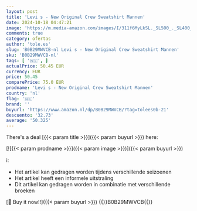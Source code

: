 ```yaml
---
layout: post
title: 'Levi s - New Original Crew Sweatshirt Mannen'
date: 2024-10-18 04:47:21
image: 'https://m.media-amazon.com/images/I/311f6MyLkSL._SL500_._SL400_.jpg'
comments: true
category: ofertas
author: 'tole.es'
slug: 'B0B29MWVCB-nl Levi s - New Original Crew Sweatshirt Mannen'
sku: 'B0B29MWVCB-nl'
tags: [ '🇳🇱', ]
actualPrice: 50.45 EUR
currency: EUR
price: 50.45
comparePrice: 75.0 EUR
prodname: 'Levi s - New Original Crew Sweatshirt Mannen'
country: 'nl'
flag: '🇳🇱'
brand: ''
buyurl: 'https://www.amazon.nl/dp/B0B29MWVCB/?tag=tolees0b-21'
descuento: '32.73'
average: '50.325'
---
```


There's a deal [{{< param title >}}]({{< param buyurl >}})  here:

[![{{< param prodname >}}]({{< param image >}})]({{< param buyurl >}})

ℹ️:

- Het artikel kan gedragen worden tijdens verschillende seizoenen
- Het artikel heeft een informele uitstraling
- Dit artikel kan gedragen worden in combinatie met verschillende broeken

[🛒 Buy it now!!]({{< param buyurl >}})
{{<world>}}B0B29MWVCB{{</world>}}

